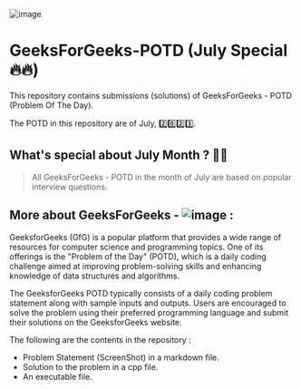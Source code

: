 ![image](https://github.com/nikhilsp242/GeeksForGeeks-POTD/assets/112267674/98557735-f3d7-4834-ab6b-b3bb08f349f4)

# GeeksForGeeks-POTD (July Special🔥🔥)
This repository contains submissions (solutions) of GeeksForGeeks - POTD (Problem Of The Day). 

The POTD in this repository are of July, 2️⃣0️⃣2️⃣3️⃣. 

## What's special about July Month ? 📆🤔
> All GeeksForGeeks - POTD in the month of July are based on popular interview questions.

## More about GeeksForGeeks - ![image](https://github.com/nikhilsp242/GeeksForGeeks-POTD/assets/112267674/99806be3-f4f8-4ea1-b99e-7299049bfdb7) :

GeeksforGeeks (GfG) is a popular platform that provides a wide range of resources for computer science and programming topics. One of its offerings is the "Problem of the Day" (POTD), which is a daily coding challenge aimed at improving problem-solving skills and enhancing knowledge of data structures and algorithms.

The GeeksforGeeks POTD typically consists of a daily coding problem statement along with sample inputs and outputs. Users are encouraged to solve the problem using their preferred programming language and submit their solutions on the GeeksforGeeks website.

The following are the contents in the repository :
  - Problem Statement (ScreenShot) in a markdown file.
  - Solution to the problem in a cpp file.
  - An executable file.


